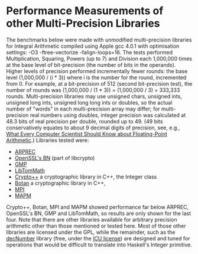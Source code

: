 # Performance Measurements of other Multi-Precision Libraries



The benchmarks below were made with unmodified multi-precision libraries for Integral Arithmetic compiled using Apple gcc 4.0.1 with optimisation settings: -O3 -ftree-vectorize -falign-loops=16.  The tests performed Multiplication, Squaring, Powers (up to 7) and Division each 1,000,000 times at the base level of bit-precision (the number of bits in the operands).  Higher levels of precision performed incrementally fewer rounds: the base level (1,000,000 / (i \* 3)) where i is the number for the round, incremented from 0.  For example, at a bit-precision of 512 (second bit-precision test), the number of rounds was (1,000,000 / (1 \* 3)) = (1,000,000 / 3) = 333,333 rounds.  Multi-precision libraries may use unsigned chars, unsigned ints, unsigned long ints, unsigned long long ints or doubles, so the actual number of "words" in each multi-precision array may differ; for multi-precision real numbers using doubles, integer precision was calculated at 48.3 bits of real precision per double, rounded up to 49.  (49 bits conservatively equates to about 9 decimal digits of precision, see, e.g., [ What Every Computer Scientist Should Know about Floating-Point Arithmetic](http://docs.sun.com/source/806-3568/ncg_goldberg.html).)  Libraries tested were:


- [ ARPREC](http://crd.lbl.gov/~dhbailey/mpdist/) 
- [ OpenSSL's BN](http://www.openssl.org/) (part of libcrypto)
- [ GMP](http://swox.com/gmp/)
- [ LibTomMath](http://math.libtomcrypt.com/)
- [ Crypto++](http://www.eskimo.com/~weidai/cryptlib.html) a cryptographic library in C++, the Integer class
- [ Botan](http://botan.randombit.net/) a cryptographic library in C++, 
- [ MPI](http://www.cs.dartmouth.edu/~sting/mpi/)
- [ MAPM](http://www.tc.umn.edu/~ringx004/mapm-main.html)


Crypto++, Botan, MPI and MAPM showed performance far below ARPREC, OpenSSL's BN, GMP and LibTomMath, so results are only shown for the last four.  Note that there are other libraries available for arbitrary precision arithmetic other than those mentioned or tested here.  Most of those other libraries are licensed under the GPL, while the remainder, such as the [ decNumber](http://www2.hursley.ibm.com/decimal/decnumber.html) library (free, under the [ ICU license](http://source.icu-project.org/repos/icu/icu/trunk/license.html)) are designed and tuned for operations that would be difficult to translate into Haskell's Integer primitive.



[](/trac/ghc/attachment/wiki/ReplacingGMPNotes/PerformanceMeasurements/Multiplication.gif)



[](/trac/ghc/attachment/wiki/ReplacingGMPNotes/PerformanceMeasurements/Squaring.gif)



[](/trac/ghc/attachment/wiki/ReplacingGMPNotes/PerformanceMeasurements/Powers_log10.gif)



[](/trac/ghc/attachment/wiki/ReplacingGMPNotes/PerformanceMeasurements/Division.gif)


